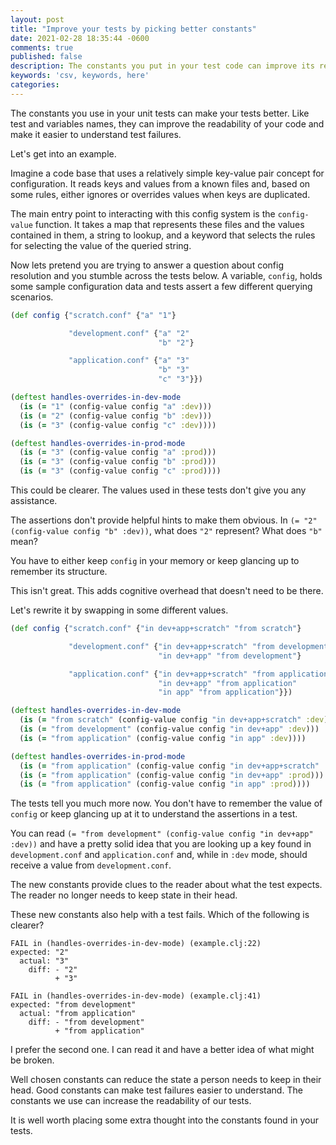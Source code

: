```yaml
---
layout: post
title: "Improve your tests by picking better constants"
date: 2021-02-28 18:35:44 -0600
comments: true
published: false
description: The constants you put in your test code can improve its readability. You should put thought into them.
keywords: 'csv, keywords, here'
categories: 
---
```


The constants you use in your unit tests can make your tests better.
Like test and variables names, they can improve the readability of your code and make it easier to understand test failures.

Let's get into an example.

Imagine a code base that uses a relatively simple key-value pair concept for configuration.
It reads keys and values from a known files and, based on some rules, either ignores or overrides values when keys are duplicated.

The main entry point to interacting with this config system is the `config-value` function.
It takes a map that represents these files and the values contained in them, a string to lookup, and a keyword that selects the rules for selecting the value of the queried string.

Now lets pretend you are trying to answer a question about config resolution and you stumble across the tests below.
A variable, `config`, holds some sample configuration data and tests assert a few different querying scenarios.

```clojure
(def config {"scratch.conf" {"a" "1"}

             "development.conf" {"a" "2"
                                 "b" "2"}

             "application.conf" {"a" "3"
                                 "b" "3"
                                 "c" "3"}})

(deftest handles-overrides-in-dev-mode
  (is (= "1" (config-value config "a" :dev)))
  (is (= "2" (config-value config "b" :dev)))
  (is (= "3" (config-value config "c" :dev))))

(deftest handles-overrides-in-prod-mode
  (is (= "3" (config-value config "a" :prod)))
  (is (= "3" (config-value config "b" :prod)))
  (is (= "3" (config-value config "c" :prod))))
```

This could be clearer.
The values used in these tests don't give you any assistance.

The assertions don't provide helpful hints to make them obvious. 
In `(= "2" (config-value config "b" :dev))`, what does `"2"` represent?
What does `"b"` mean?

You have to either keep `config` in your memory or keep glancing up to remember its structure.

This isn't great.
This adds cognitive overhead that doesn't need to be there.

Let's rewrite it by swapping in some different values.

```clojure
(def config {"scratch.conf" {"in dev+app+scratch" "from scratch"}

             "development.conf" {"in dev+app+scratch" "from development"
                                 "in dev+app" "from development"}

             "application.conf" {"in dev+app+scratch" "from application"
                                 "in dev+app" "from application"
                                 "in app" "from application"}})

(deftest handles-overrides-in-dev-mode
  (is (= "from scratch" (config-value config "in dev+app+scratch" :dev)))
  (is (= "from development" (config-value config "in dev+app" :dev)))
  (is (= "from application" (config-value config "in app" :dev))))

(deftest handles-overrides-in-prod-mode
  (is (= "from application" (config-value config "in dev+app+scratch" :prod)))
  (is (= "from application" (config-value config "in dev+app" :prod)))
  (is (= "from application" (config-value config "in app" :prod))))
```

The tests tell you much more now.
You don't have to remember the value of `config` or keep glancing up at it to understand the assertions in a test.

You can read `(= "from development" (config-value config "in dev+app" :dev))` and have a pretty solid idea that you are looking up a key found in `development.conf` and `application.conf` and, while in `:dev` mode, should receive a value from `development.conf`.

The new constants provide clues to the reader about what the test expects.
The reader no longer needs to keep state in their head.

These new constants also help with a test fails.
Which of the following is clearer?

```
FAIL in (handles-overrides-in-dev-mode) (example.clj:22)
expected: "2"
  actual: "3"
    diff: - "2"
          + "3"
```

```
FAIL in (handles-overrides-in-dev-mode) (example.clj:41)
expected: "from development"
  actual: "from application"
    diff: - "from development"
          + "from application"
```

I prefer the second one.
I can read it and have a better idea of what might be broken.

Well chosen constants can reduce the state a person needs to keep in their head.
Good constants can make test failures easier to understand.
The constants we use can increase the readability of our tests.

It is well worth placing some extra thought into the constants found in your tests.
